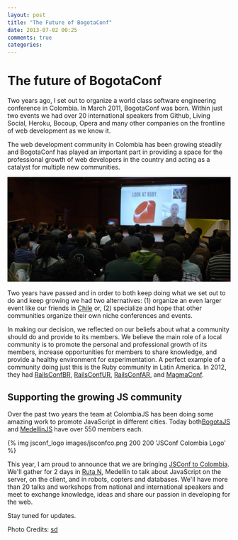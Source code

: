 ```yaml
---
layout: post
title: "The Future of BogotaConf"
date: 2013-07-02 00:25
comments: true
categories:
---
```


# The future of BogotaConf

Two years ago, I set out to organize a world class software engineering conference in Colombia. In March 2011, BogotaConf was born. Within just two events we had over 20 international speakers from Github, Living Social, Heroku, Bocoup, Opera and many other companies on the frontline of web development as we know it.

The web development community in Colombia has been growing steadily and BogotaConf has played an important part in providing a space for the professional growth of web developers in the country and acting as a catalyst for multiple new communities.

![BogotaConf 2012](images/bogotaconf_2012.jpg)

Two years have passed and in order to both keep doing what we set out to do and keep growing we had two alternatives: (1) organize an even larger event like our friends in [Chile][1] or, (2) specialize and hope that other communities organize their own niche conferences and events.

In making our decision, we reflected on our beliefs about what a community should do and provide to its members. We believe the main role of a local community is to promote the personal and professional growth of its members, increase opportunities for members to share knowledge, and provide a healthy environment for experimentation. A perfect example of a community doing just this is the Ruby community in Latin America. In 2012, they had [RailsConfBR][2], [RailsConfUR][3], [RailsConfAR][4], and [MagmaConf][5].

## Supporting the growing JS community

Over the past two years the  team at ColombiaJS has been doing some amazing work to promote JavaScript in different cities. Today both[BogotaJS][6] and [MedellínJS][7] have over 550 members each.

{% img jsconf_logo images/jsconfco.png 200 200 'JSConf Colombia Logo' %}

This year, I am proud to announce that we are bringing [JSConf to Colombia][8]. We'll gather for 2 days in [Ruta N][9], Medellín to talk about JavaScript on the server, on the client, and in robots, copters and databases. We'll have more than 20 talks and workshops from national and international speakers and meet to exchange knowledge, ideas and share our passion in developing for the web.

Stay tuned for updates.

[1]:  http://startechconf.com/
[2]:  http://www.rubyconf.com.br/
[3]:  http://rubyconfuruguay.org/ "http://rubyconfuruguay.org/"
[4]:  http://rubyconfargentina.org/
[5]:  http://www.magmaconf.com/
[6]:  http://www.meetup.com/BogotaJS/
[7]:  http://www.meetup.com/MedellinJS/
[8]:  http://jsconf.co
[9]:  http://www.rutanmedellin.org/

Photo Credits: [sd](http://www.flickr.com/photos/sd/)